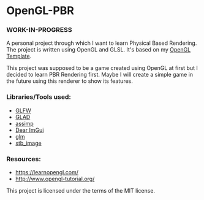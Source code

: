 # OpenGL-PBR
### **WORK-IN-PROGRESS**

A personal project through which I want to learn Physical Based Rendering.  
The project is written using OpenGL and GLSL. It's based on my [OpenGL Template](https://github.com/lumixem/OpenGL_Template).

This project was supposed to be a game created using OpenGL at first but I decided to learn PBR Rendering first. Maybe I will create a simple game in the future using
this renderer to show its features.

### Libraries/Tools used:
- [GLFW](https://www.glfw.org/)
- [GLAD](https://glad.dav1d.de/)
- [assimp](https://github.com/assimp/assimp)
- [Dear ImGui](https://github.com/ocornut/imgui)
- [glm](https://glm.g-truc.net/0.9.9/)
- [stb_image](https://github.com/nothings/stb)

### Resources:
- https://learnopengl.com/
- http://www.opengl-tutorial.org/

This project is licensed under the terms of the MIT license.
